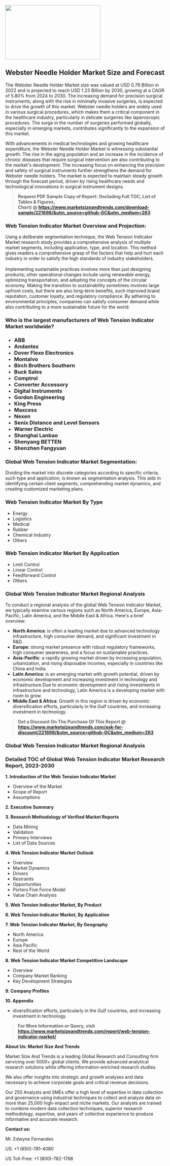 <p><img class="alignnone size-medium wp-image-20088" src="https://ffe5etoiles.com/wp-content/uploads/2024/12/MST1-300x171.png" alt="" width="300" height="171" /></p><h2>Webster Needle Holder Market Size and Forecast</h2><p>The Webster Needle Holder Market size was valued at USD 0.79 Billion in 2022 and is projected to reach USD 1.23 Billion by 2030, growing at a CAGR of 5.80% from 2024 to 2030. The increasing demand for precision surgical instruments, along with the rise in minimally invasive surgeries, is expected to drive the growth of this market. Webster needle holders are widely used in various surgical procedures, which makes them a critical component in the healthcare industry, particularly in delicate surgeries like laparoscopic procedures. The surge in the number of surgeries performed globally, especially in emerging markets, contributes significantly to the expansion of this market.</p><p>With advancements in medical technologies and growing healthcare expenditure, the Webster Needle Holder Market is witnessing substantial growth. The rise in the aging population and an increase in the incidence of chronic diseases that require surgical intervention are also contributing to the market's development. The increasing focus on enhancing the precision and safety of surgical instruments further strengthens the demand for Webster needle holders. The market is expected to maintain steady growth through the forecast period, driven by rising healthcare needs and technological innovations in surgical instrument designs.</p></p><blockquote id="" class=""><strong>Request PDF Sample Copy of Report: (Including Full TOC, List of Tables &amp; Figures, Chart)&nbsp;@&nbsp;<strong><a href="https://www.marketsizeandtrends.com/download-sample/221698/&utm_source=github-GC&utm_medium=263" target="_blank">https://www.marketsizeandtrends.com/download-sample/221698/&utm_source=github-GC&utm_medium=263</a></strong></strong></blockquote><h3 id="" class="">Web Tension Indicator Market&nbsp;Overview and Projection:</h3><p id="" class="">Using a deliberate segmentation technique, the Web Tension Indicator Market research study provides a comprehensive analysis of multiple market segments, including application, type, and location. This method gives readers a comprehensive grasp of the factors that help and hurt each industry in order to satisfy the high standards of industry stakeholders. <br /> <br />Implementing sustainable practices involves more than just designing products; other operational changes include using renewable energy, optimizing transportation, and adopting the concepts of the circular economy. Making the transition to sustainability sometimes involves large upfront costs, but there are also long-term benefits, such improved brand reputation, customer loyalty, and regulatory compliance. By adhering to environmental principles, companies can satisfy consumer demand while also contributing to a more sustainable future for the world.</p><h3 id="" class="">Who is the largest manufacturers of&nbsp;Web Tension Indicator Market worldwide?</h3><h3 class=""><p><ul><li>ABB </li><li> Andantex </li><li> Dover Flexo Electronics </li><li> Montalvo </li><li> Birch Brothers Southern </li><li> Buck Sales </li><li> Comptrol </li><li> Converter Accessory </li><li> Digital Instruments </li><li> Gordon Engineering </li><li> King Press </li><li> Maxcess </li><li> Nexen </li><li> Senix Distance and Level Sensors </li><li> Warner Electric </li><li> Shanghai Lanbao </li><li> Shenyang BETTEN </li><li> Shenzhen Fangyuan</li></ul></p></h3><h3 id="" class="">Global&nbsp;Web Tension Indicator Market Segmentation:</h3><p id="" class="">Dividing the market into discrete categories according to specific criteria, such type and application, is known as segmentation analysis. This aids in identifying certain client segments, comprehending market dynamics, and creating customized marketing plans.</p><h3 id="" class="">Web Tension Indicator Market&nbsp;By Type</h3><p><p><ul><li>Energy</li><li> Logistics</li><li> Medical</li><li> Rubber</li><li> Chemical Industry</li><li> Others</p></li></ul></p></p><h3 id="" class="">Web Tension Indicator Market&nbsp;By Application</h3><p class=""><p><ul><li>Limit Control</li><li> Linear Control</li><li> Feedforward Control</li><li> Others</li></ul></p></p><h3 id="" class="">Global Web Tension Indicator Market Regional Analysis</h3><p id="" class="">To conduct a regional analysis of the global Web Tension Indicator Market, we typically examine various regions such as North America, Europe, Asia-Pacific, Latin America, and the Middle East &amp; Africa. Here's a brief overview:</p><ul><li><strong>North America</strong>: is often a leading market due to advanced technology infrastructure, high consumer demand, and significant investment in R&amp;D.</li><li><strong>Europe</strong>: strong market presence with robust regulatory frameworks, high consumer awareness, and a focus on sustainable practices.</li><li><strong>Asia-Pacific</strong>: a rapidly growing market driven by increasing population, urbanization, and rising disposable incomes, especially in countries like China and India.</li><li><strong>Latin America</strong>: is an emerging market with growth potential, driven by economic development and increasing investment in technology and infrastructure.Due to economic development and rising investments in infrastructure and technology, Latin America is a developing market with room to grow.</li><li><strong>Middle East &amp; Africa</strong>: Growth in this region is driven by economic diversification efforts, particularly in the Gulf countries, and increasing investment in technology.</li></ul><blockquote id="" class=""><strong>Get a Discount On The Purchase Of This Report @ <strong><a href="https://www.marketsizeandtrends.com/ask-for-discount/221698/&utm_source=github-GC&utm_medium=263" target="_blank">https://www.marketsizeandtrends.com/ask-for-discount/221698/&utm_source=github-GC&utm_medium=263</a></strong></strong></blockquote><h3 id="" class="">Global Web Tension Indicator Market Regional Analysis</h3><h3 id="" class="">Detailed TOC of Global Web Tension Indicator Market Research Report, 2023-2030</h3><p id="" class=""><strong>1. Introduction of the Web Tension Indicator Market</strong></p><ul><li>Overview of the Market</li><li>Scope of Report</li><li>Assumptions</li></ul><p id="" class=""><strong>2. Executive Summary</strong></p><p id="" class=""><strong>3. Research Methodology of Verified Market Reports</strong></p><ul><li>Data Mining</li><li>Validation</li><li>Primary Interviews</li><li>List of Data Sources</li></ul><p id="" class=""><strong>4. Web Tension Indicator Market Outlook</strong></p><ul><li>Overview</li><li>Market Dynamics</li><li>Drivers</li><li>Restraints</li><li>Opportunities</li><li>Porters Five Force Model</li><li>Value Chain Analysis</li></ul><p id="" class=""><strong>5. Web Tension Indicator Market, By Product</strong></p><p id="" class=""><strong>6. Web Tension Indicator Market, By Application</strong></p><p id="" class=""><strong>7. Web Tension Indicator Market, By Geography</strong></p><ul><li>North America</li><li>Europe</li><li>Asia Pacific</li><li>Rest of the World</li></ul><p id="" class=""><strong>8. Web Tension Indicator Market Competitive Landscape</strong></p><ul><li>Overview</li><li>Company Market Ranking</li><li>Key Development Strategies</li></ul><p id="" class=""><strong>9. Company Profiles</strong></p><p id="" class=""><strong>10. Appendix</strong></p><ul><li>diversification efforts, particularly in the Gulf countries, and increasing investment in technology.</li></ul><blockquote id="" class=""><strong>For More Information or Query, visit <strong><strong><a href="https://www.marketsizeandtrends.com/report/web-tension-indicator-market/" target="_blank">https://www.marketsizeandtrends.com/report/web-tension-indicator-market/</a></strong></strong></strong></blockquote><p id="" class=""><strong>About Us: Market Size And Trends</strong></p><p id="" class="">Market Size And Trends is a leading Global Research and Consulting firm servicing over 5000+ global clients. We provide advanced analytical research solutions while offering information-enriched research studies.</p><p id="" class="">We also offer insights into strategic and growth analyses and data necessary to achieve corporate goals and critical revenue decisions.</p><p id="" class="">Our 250 Analysts and SMEs offer a high level of expertise in data collection and governance using industrial techniques to collect and analyze data on more than 25,000 high-impact and niche markets. Our analysts are trained to combine modern data collection techniques, superior research methodology, expertise, and years of collective experience to produce informative and accurate research.</p><p id="" class=""><strong>Contact us:</strong></p><p id="" class="">Mr. Edwyne Fernandes</p><p id="" class="">US: +1 (650)-781-4080</p><p id="" class="">US Toll-Free: +1 (800)-782-1768</p>
